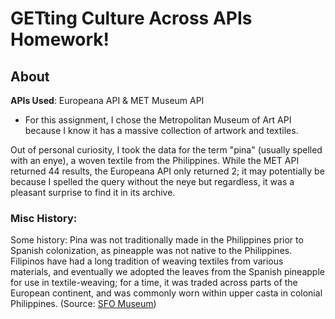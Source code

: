 # GETting Culture Across APIs Homework!
## About
**APIs Used**: Europeana API & MET Museum API
- For this assignment, I chose the Metropolitan Museum of Art API because I know it has a massive collection of artwork and textiles. 

Out of personal curiosity, I took the data for the term "pina" (usually spelled with an enye), a woven textile from the Philippines. While the MET API returned 44 results, the Europeana API only returned 2; it may potentially be because I spelled the query without the neye but regardless, it was a pleasant surprise to find it in its archive.


### Misc History:
Some history: Pina was not traditionally made in the Philippines prior to Spanish colonization, as pineapple was not native to the Philippines. Filipinos have had a long tradition of weaving textiles from various materials, and eventually we adopted the leaves from the Spanish pineapple for use in textile-weaving; for a time, it was traded across parts of the European continent, and was commonly worn within upper casta in colonial Philippines. (Source: [SFO Museum](https://www.sfomuseum.org/exhibitions/pineapple-pina-philippine-textile))